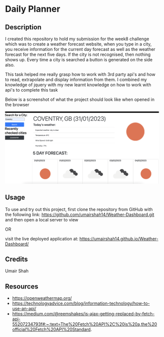 # Daily Planner

## Description
I created this repository to hold my submission for the week8 challenge which was to create a weather forecast website, when you type in a city, you receive information for the current day forecast as well as the weather forecast for the next five days. If the city is not recognised, then nothing shows up. Every time a city is searched a button is generated on the side also.

This task helped me really grasp how to work with 3rd party api's and how to read, extrapolate and display information from them. I combined my knowledge of jquery with my new learnt knowledge on how to work with api's to complete this task

Below is a screenshot of what the project should look like when opened in the browser 

![screenshot of the project](./Screenshot%202023-01-31%20at%2022.40.35.png)

## Usage

To use and try out this project, first clone the repository from GitHub with the following link: https://github.com/umairshah14/Weather-Dashboard.git and then open a local server to view

OR

visit the live deployed application at: https://umairshah14.github.io/Weather-Dashboard/

## Credits

Umair Shah

## Resources

- https://openweathermap.org/
- https://technologyadvice.com/blog/information-technology/how-to-use-an-api/
- https://medium.com/@reemshakes/is-ajax-getting-replaced-by-fetch-api-55207234793f#:~:text=The%20Fetch%20API%2C%20is%20a,the%20official%20Fetch%20API%20Standard.